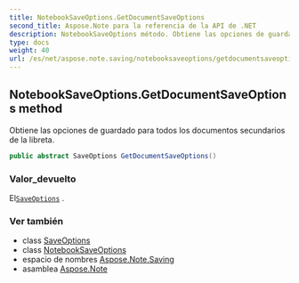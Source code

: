 ```yaml
---
title: NotebookSaveOptions.GetDocumentSaveOptions
second_title: Aspose.Note para la referencia de la API de .NET
description: NotebookSaveOptions método. Obtiene las opciones de guardado para todos los documentos secundarios de la libreta.
type: docs
weight: 40
url: /es/net/aspose.note.saving/notebooksaveoptions/getdocumentsaveoptions/
---
```

## NotebookSaveOptions.GetDocumentSaveOptions method

Obtiene las opciones de guardado para todos los documentos secundarios de la libreta.

```csharp
public abstract SaveOptions GetDocumentSaveOptions()
```

### Valor_devuelto

El[`SaveOptions`](../../saveoptions/) .

### Ver también

* class [SaveOptions](../../saveoptions/)
* class [NotebookSaveOptions](../)
* espacio de nombres [Aspose.Note.Saving](../../notebooksaveoptions/)
* asamblea [Aspose.Note](../../../)


